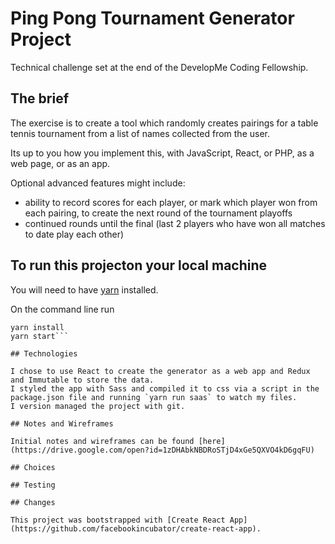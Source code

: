 # Ping Pong Tournament Generator Project

Technical challenge set at the end of the DevelopMe Coding Fellowship.

## The brief

The exercise is to create a tool which randomly creates pairings for a table tennis tournament from a list of names collected from the user.

Its up to you how you implement this, with JavaScript, React, or PHP, as a web page, or as an app.

Optional advanced features might include:
* ability to record scores for each player, or mark which player won from each pairing, to create the next round of the tournament playoffs
* continued rounds until the final (last 2 players who have won all matches to date play each other)

## To run this projecton your local machine

You will need to have [yarn](https://yarnpkg.com/en/) installed.

On the command line run 

```git clone git@github.com:j-meech/Ping-pong-tournament-app.git
yarn install
yarn start```

## Technologies

I chose to use React to create the generator as a web app and Redux and Immutable to store the data.
I styled the app with Sass and compiled it to css via a script in the package.json file and running `yarn run saas` to watch my files.
I version managed the project with git.

## Notes and Wireframes

Initial notes and wireframes can be found [here](https://drive.google.com/open?id=1zDHAbkNBDRoSTjD4xGe5QXVO4kD6gqFU)

## Choices

## Testing

## Changes

This project was bootstrapped with [Create React App](https://github.com/facebookincubator/create-react-app).
